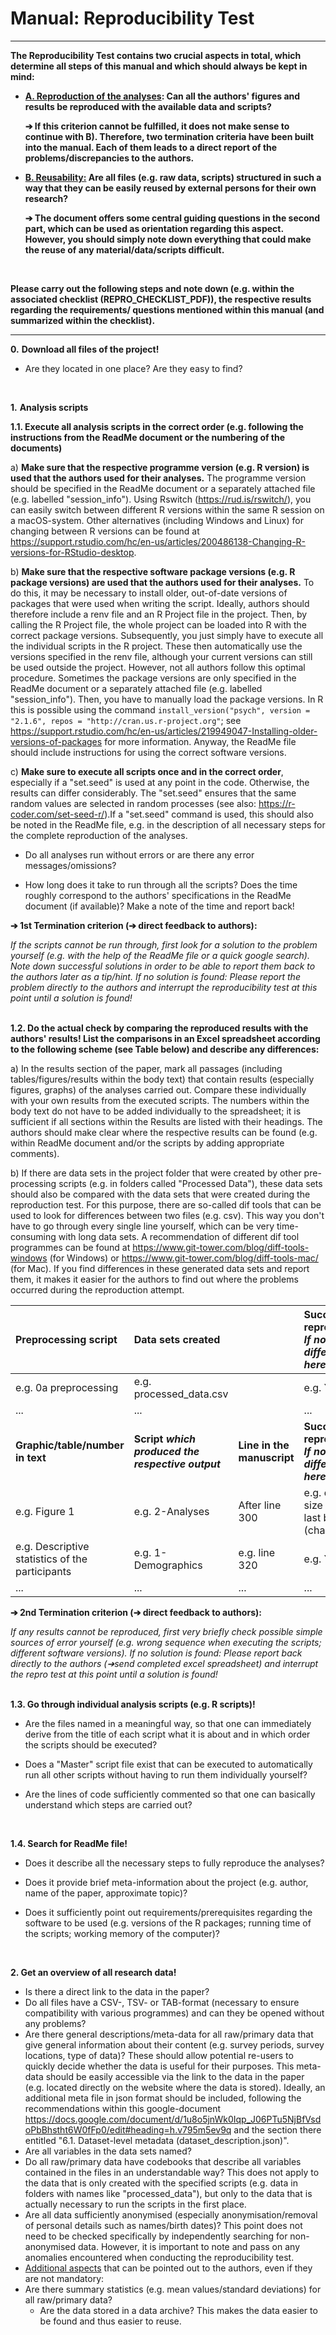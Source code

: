 # Manual: Reproducibility Test

------

**The Reproducibility Test contains two crucial aspects in total, which determine all steps of this manual and which should always be kept in mind:**

- **<u>A. Reproduction of the analyses</u>: Can all the authors' figures and results be reproduced with the available data and scripts?**

  **➔ If this criterion cannot be fulfilled, it does not make sense to continue with B). Therefore, two termination criteria have been built into the manual. Each of them leads to a direct report of the problems/discrepancies to the authors.**

- **<u>B. Reusability:</u> Are all files (e.g. raw data, scripts) structured in such a way that they can be easily reused by external persons for their own research?**

  **➔ The document offers some central guiding questions in the second part, which can be used as orientation regarding this aspect. However, you should simply note down everything that could make the reuse of any material/data/scripts difficult.**  

<br>

**Please carry out the following steps and note down (e.g. within the associated checklist (REPRO_CHECKLIST_PDF)), the respective results regarding the requirements/ questions mentioned within this manual (and summarized within the checklist).**

------------------------------------------------------------------------

**0.** **Download all files of the project!**

- Are they located in one place? Are they easy to find?  

<br>

**1.** **Analysis scripts**

**1.1. Execute all analysis scripts in the correct order (e.g. following the instructions from the ReadMe document or the numbering of the documents)**

a\) **Make sure that the respective programme version (e.g. R version) is used that the authors used for their analyses.** The programme version should be specified in the ReadMe document or a separately attached file (e.g. labelled "session_info"). Using Rswitch (<https://rud.is/rswitch/>), you can easily switch between different R versions within the same R session on a macOS-system. Other alternatives (including Windows and Linux) for changing between R versions can be found at <https://support.rstudio.com/hc/en-us/articles/200486138-Changing-R-versions-for-RStudio-desktop>.

b\) **Make sure that the respective software package versions (e.g. R package versions) are used that the authors used for their analyses.** To do this, it may be necessary to install older, out-of-date versions of packages that were used when writing the script. Ideally, authors should therefore include a renv file and an R Project file in the project. Then, by calling the R Project file, the whole project can be loaded into R with the correct package versions. Subsequently, you just simply have to execute all the individual scripts in the R project. These then automatically use the versions specified in the renv file, although your current versions can still be used outside the project. However, not all authors follow this optimal procedure. Sometimes the package versions are only specified in the ReadMe document or a separately attached file (e.g. labelled "session_info"). Then, you have to manually load the package versions. In R this is possible using the command `install_version("psych", version = "2.1.6", repos = "http://cran.us.r-project.org"`; see <https://support.rstudio.com/hc/en-us/articles/219949047-Installing-older-versions-of-packages> for more information. Anyway, the ReadMe file should include instructions for using the correct software versions.

c\) **Make sure to execute all scripts once and in the correct order**, especially if a "set.seed" is used at any point in the code. Otherwise, the results can differ considerably. The "set.seed" ensures that the same random values are selected in random processes (see also: <https://r-coder.com/set-seed-r/>).If a "set.seed" command is used, this should also be noted in the ReadMe file, e.g. in the description of all necessary steps for the complete reproduction of the analyses.

-   Do all analyses run without errors or are there any error messages/omissions?

-   How long does it take to run through all the scripts? Does the time roughly correspond to the authors' specifications in the ReadMe document (if available)? Make a note of the time and report back!

**➔ 1st Termination criterion (➔ direct feedback to authors):**

*If the scripts cannot be run through, first look for a solution to the problem yourself (e.g. with the help of the ReadMe file or a quick google search). Note down successful solutions in order to be able to report them back to the authors later as a tip/hint. If no solution is found: Please report the problem directly to the authors and interrupt the reproducibility test at this point until a solution is found!*  
<br>

**1.2. Do the actual check by comparing the reproduced results with the authors' results! List the comparisons in an Excel spreadsheet according to the following scheme (see Table below) and describe any differences:**

a\) In the results section of the paper, mark all passages (including tables/figures/results within the body text) that contain results (especially figures, graphs) of the analyses carried out. Compare these individually with your own results from the executed scripts. The numbers within the body text do not have to be added individually to the spreadsheet; it is sufficient if all sections within the Results are listed with their headings. The authors should make clear where the respective results can be found (e.g. within ReadMe document and/or the scripts by adding appropriate comments).

b\) If there are data sets in the project folder that were created by other pre-processing scripts (e.g. in folders called "Processed Data"), these data sets should also be compared with the data sets that were created during the reproduction test. For this purpose, there are so-called dif tools that can be used to look for differences between two files (e.g. csv). This way you don't have to go through every single line yourself, which can be very time-consuming with long data sets. A recommendation of different dif tool programmes can be found at <https://www.git-tower.com/blog/diff-tools-windows> (for Windows) or <https://www.git-tower.com/blog/diff-tools-mac/> (for Mac). If you find differences in these generated data sets and report them, it makes it easier for the authors to find out where the problems occurred during the reproduction attempt.

| **Preprocessing script**                        | **Data sets created**                              |                            | **Successfully reproduced?** *If not, list all differences here!* |
| :----------------------------------------------- | :------------------------------------------------- | :-------------------------- | :------------------------------------------------------------ |
| e.g. 0a preprocessing                           | e.g. processed_data.csv                            |                            | e.g. Yes                                                     |
| ...                                             | ...                                                |                            | ...                                                          |
| **Graphic/table/number in text**                | **Script *which produced the respective output*** | **Line in the manuscript** | **Successfully reproduced? *If not, list all differences here!*** |
| e.g. Figure 1                                   | e.g. 2-Analyses                                    | After line 300             | e.g. different size of the last bar (chart)                  |
| e.g. Descriptive statistics of the participants | e.g. 1-Demographics                                | e.g. line 320              | e.g. Yes                                                     |
| ...                                             | ...                                                | ...                        | ...                                                          |

**➔ 2nd Termination criterion (➔ direct feedback to authors):**

*If any results cannot be reproduced, first very briefly check possible simple sources of error yourself (e.g. wrong sequence when executing the scripts; different software versions). If no solution is found: Please report back directly to the authors (➔send completed excel spreadsheet) and interrupt the repro test at this point until a solution is found!*  
<br>

**1.3. Go through individual analysis scripts (e.g. R scripts)!**

-   Are the files named in a meaningful way, so that one can immediately derive from the title of each script what it is about and in which order the scripts should be executed?

-   Does a "Master" script file exist that can be executed to automatically run all other scripts without having to run them individually yourself?

-   Are the lines of code sufficiently commented so that one can basically understand which steps are carried out?  
<br>

**1.4. Search for ReadMe file!**

-   Does it describe all the necessary steps to fully reproduce the analyses?

-   Does it provide brief meta-information about the project (e.g. author, name of the paper, approximate topic)?

-   Does it sufficiently point out requirements/prerequisites regarding the software to be used (e.g. versions of the R packages; running time of the scripts; working memory of the computer)?  
<br>

**2. Get an overview of all research data!**

-   Is there a direct link to the data in the paper?
-   Do all files have a CSV-, TSV- or TAB-format (necessary to ensure compatibility with various programmes) and can they be opened without any problems?
-   Are there general descriptions/meta-data for all raw/primary data that give general information about their content (e.g. survey periods, survey locations, type of data)? These should allow potential re-users to quickly decide whether the data is useful for their purposes. This meta-data should be easily accessible via the link to the data in the paper (e.g. located directly on the website where the data is stored). Ideally, an additional meta file in json format should be included, following the recommendations within this google-document <https://docs.google.com/document/d/1u8o5jnWk0Iqp_J06PTu5NjBfVsdoPbBhstht6W0fFp0/edit#heading=h.v795m5ev9q> and the section there entitled "6.1. Dataset-level metadata (dataset_description.json)".
-   Are all variables in the data sets named?
-   Do all raw/primary data have codebooks that describe all variables contained in the files in an understandable way? This does not apply to the data that is only created with the specified scripts (e.g. data in folders with names like "processed_data"), but only to the data that is actually necessary to run the scripts in the first place.
-   Are all data sufficiently anonymised (especially anonymisation/removal of personal details such as names/birth dates)? This point does not need to be checked specifically by independently searching for non-anonymised data. However, it is important to note and pass on any anomalies encountered when conducting the reproducibility test.
-   <u>Additional aspects</u> that can be pointed out to the authors, even if they are not mandatory:
-   Are there summary statistics (e.g. mean values/standard deviations) for all raw/primary data?
    -   Are the data stored in a data archive? This makes the data easier to be found and thus easier to reuse.
